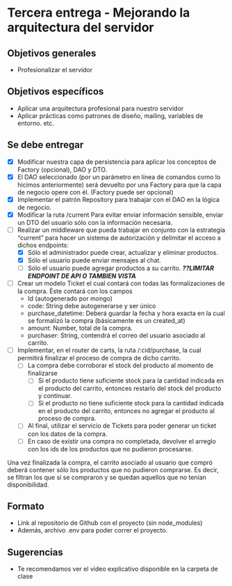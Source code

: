 # Tercera entrega - Mejorando la arquitectura del servidor

## Objetivos generales

- Profesionalizar el servidor

## Objetivos específicos

- Aplicar una arquitectura profesional para nuestro servidor
- Aplicar prácticas como patrones de diseño, mailing, variables de entorno. etc.

## Se debe entregar

- [x] Modificar nuestra capa de persistencia para aplicar los conceptos de Factory (opcional), DAO y DTO.
- [x] El DAO seleccionado (por un parámetro en línea de comandos como lo hicimos anteriormente) será devuelto por una Factory para que la capa de negocio opere con él. (Factory puede ser opcional)
- [x] Implementar el patrón Repository para trabajar con el DAO en la lógica de negocio.
- [x] Modificar la ruta /current Para evitar enviar información sensible, enviar un DTO del usuario sólo con la información necesaria.
- [ ] Realizar un middleware que pueda trabajar en conjunto con la estrategia “current” para hacer un sistema de autorización y delimitar el acceso a dichos endpoints:
  - [x] Sólo el administrador puede crear, actualizar y eliminar productos.
  - [x] Sólo el usuario puede enviar mensajes al chat.
  - [ ] Sólo el usuario puede agregar productos a su carrito. _**??LIMITAR ENDPOINT DE API O TAMBIEN VISTA**_
- [ ] Crear un modelo Ticket el cual contará con todas las formalizaciones de la compra. Éste contará con los campos
  - Id (autogenerado por mongo)
  - code: String debe autogenerarse y ser único
  - purchase_datetime: Deberá guardar la fecha y hora exacta en la cual se formalizó la compra (básicamente es un created_at)
  - amount: Number, total de la compra.
  - purchaser: String, contendrá el correo del usuario asociado al carrito.
- [ ] Implementar, en el router de carts, la ruta /:cid/purchase, la cual permitirá finalizar el proceso de compra de dicho carrito.
  - [ ] La compra debe corroborar el stock del producto al momento de finalizarse
    - [ ] Si el producto tiene suficiente stock para la cantidad indicada en el producto del carrito, entonces restarlo del stock del producto y continuar.
    - [ ] Si el producto no tiene suficiente stock para la cantidad indicada en el producto del carrito, entonces no agregar el producto al proceso de compra.
  - [ ] Al final, utilizar el servicio de Tickets para poder generar un ticket con los datos de la compra.
  - [ ] En caso de existir una compra no completada, devolver el arreglo con los ids de los productos que no pudieron procesarse.

Una vez finalizada la compra, el carrito asociado al usuario que compró deberá contener sólo los productos que no pudieron comprarse. Es decir, se filtran los que sí se compraron y se quedan aquellos que no tenían disponibilidad.

## Formato

- Link al repositorio de Github con el proyecto (sin node_modules)
- Además, archivo .env para poder correr el proyecto.

## Sugerencias

- Te recomendamos ver el vídeo explicativo disponible en la carpeta de clase
